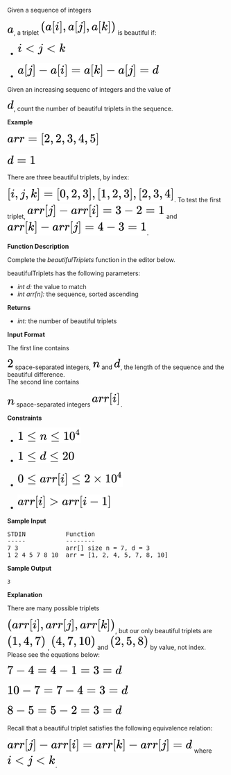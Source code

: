<div class="challenge-body-html"><div class="challenge_problem_statement"><div class="msB challenge_problem_statement_body"><div class="hackdown-content"><svg style="display: none;"><defs id="MathJax_SVG_glyphs"></defs></svg><p>Given a sequence of integers



![Equation](svg_equations/equation_1.svg), a triplet ![Equation](svg_equations/equation_2.svg) is beautiful if:</p>
<ul>
<li>

![Equation](svg_equations/equation_3.svg)</li>
<li>

![Equation](svg_equations/equation_4.svg)</li>
</ul>
<p>Given an increasing sequenc of integers and the value of 

![Equation](svg_equations/equation_5.svg), count the number of beautiful triplets in the sequence.</p>
<p><strong>Example</strong> <br/>


![Equation](svg_equations/equation_6.svg) <br/>


![Equation](svg_equations/equation_7.svg) </p>
<p>There are three beautiful triplets, by index: 

![Equation](svg_equations/equation_8.svg).  To test the first triplet, ![Equation](svg_equations/equation_9.svg) and ![Equation](svg_equations/equation_10.svg).  </p>
<p><strong>Function Description</strong> </p>
<p>Complete the <em>beautifulTriplets</em> function in the editor below.     </p>
<p>beautifulTriplets has the following parameters:  </p>
<ul>
<li><em>int d:</em> the value to match   </li>
<li><em>int arr[n]:</em>  the sequence, sorted ascending   </li>
</ul>
<p><strong>Returns</strong> </p>
<ul>
<li><em>int:</em> the number of beautiful triplets   </li>
</ul></div></div></div><div class="challenge_input_format"><div class="msB challenge_input_format_title"><p><strong>Input Format</strong></p></div><div class="msB challenge_input_format_body"><div class="hackdown-content"><svg style="display: none;"><defs id="MathJax_SVG_glyphs"></defs></svg><p>The first line contains 

![Equation](svg_equations/equation_11.svg) space-separated integers, ![Equation](svg_equations/equation_12.svg) and ![Equation](svg_equations/equation_13.svg), the length of the sequence and the beautiful difference. <br/>
The second line contains 

![Equation](svg_equations/equation_14.svg) space-separated integers ![Equation](svg_equations/equation_15.svg).</p></div></div></div><div class="challenge_constraints"><div class="msB challenge_constraints_title"><p><strong>Constraints</strong></p></div><div class="msB challenge_constraints_body"><div class="hackdown-content"><svg style="display: none;"><defs id="MathJax_SVG_glyphs"></defs></svg><ul>
<li>

![Equation](svg_equations/equation_16.svg)</li>
<li>

![Equation](svg_equations/equation_17.svg)</li>
<li>

![Equation](svg_equations/equation_18.svg)</li>
<li>

![Equation](svg_equations/equation_19.svg)</li>
</ul></div></div></div><div class="challenge_sample_input"><div class="msB challenge_sample_input_title"><p><strong>Sample Input</strong></p></div><div class="msB challenge_sample_input_body"><div class="hackdown-content"><svg style="display: none;"><defs id="MathJax_SVG_glyphs"></defs></svg><pre>STDIN           Function
-----           --------
7 3             arr[] size n = 7, d = 3
1 2 4 5 7 8 10  arr = [1, 2, 4, 5, 7, 8, 10]
</pre></div></div></div><div class="challenge_sample_output"><div class="msB challenge_sample_output_title"><p><strong>Sample Output</strong></p></div><div class="msB challenge_sample_output_body"><div class="hackdown-content"><svg style="display: none;"><defs id="MathJax_SVG_glyphs"></defs></svg><pre><code>3
</code></pre></div></div></div><div class="challenge_explanation"><div class="msB challenge_explanation_title"><p><strong>Explanation</strong></p></div><div class="msB challenge_explanation_body"><div class="hackdown-content"><svg style="display: none;"><defs id="MathJax_SVG_glyphs"></defs></svg><p>There are many possible triplets 

![Equation](svg_equations/equation_20.svg), but our only beautiful triplets are ![Equation](svg_equations/equation_21.svg) , ![Equation](svg_equations/equation_22.svg) and ![Equation](svg_equations/equation_23.svg) by value, not index. Please see the equations below:    </p>
<p>

![Equation](svg_equations/equation_24.svg) <br/>


![Equation](svg_equations/equation_25.svg) <br/>


![Equation](svg_equations/equation_26.svg) </p>
<p>Recall that a beautiful triplet satisfies the following equivalence relation: 

![Equation](svg_equations/equation_27.svg) where ![Equation](svg_equations/equation_28.svg). </p></div></div></div></div>

